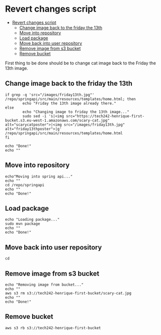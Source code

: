 # Revert changes script

- [Revert changes script](#revert-changes-script)
  - [Change image back to the friday the 13th](#change-image-back-to-the-friday-the-13th)
  - [Move into repository](#move-into-repository)
  - [Load package](#load-package)
  - [Move back into user repository](#move-back-into-user-repository)
  - [Remove image from s3 bucket](#remove-image-from-s3-bucket)
  - [Remove bucket](#remove-bucket)


First thing to be done should be to change cat image back to the Friday the 13th image.

## Change image back to the friday the 13th 

```
if grep -q 'src="/images/friday13th.jpg"' /repo/springapi/src/main/resources/templates/home.html; then
        echo "Friday the 13th image already there."
else
        echo "Changing image to friday the 13th image..."
        sudo sed -i 's|<img src="https://tech242-henrique-first-bucket.s3.eu-west-1.amazonaws.com/scary-cat.jpg" alt="scarycatposter">|<img src="/images/friday13th.jpg" alt="friday13thposter">|g' /repo/springapi/src/main/resources/templates/home.html
fi

echo "Done!"
echo ""
```

## Move into repository

```
echo"Moving into spring api..."
echo ""
cd /repo/springapi
echo ""
echo "Done!"
```

## Load package

```
echo "Loading package..."
sudo mvn package
echo ""
echo "Done!"
```

## Move back into user repository

`cd`

## Remove image from s3 bucket
```
echo "Removing image from bucket..."
echo ""
aws s3 rm s3://tech242-henrique-first-bucket/scary-cat.jpg
echo ""
echo "Done!"
```
## Remove bucket

`aws s3 rb s3://tech242-henrique-first-bucket`